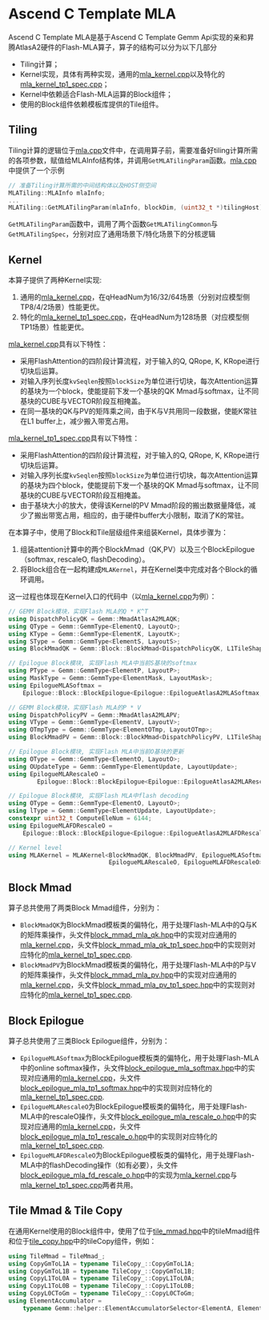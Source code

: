 # Ascend C Template MLA

Ascend C Template MLA是基于Ascend C Template Gemm Api实现的亲和昇腾AtlasA2硬件的Flash-MLA算子，算子的结构可以分为以下几部分
* Tiling计算；
* Kernel实现，具体有两种实现，通用的[mla_kernel.cpp](./mla_kernel.cpp)以及特化的[mla_kernel_tp1_spec.cpp](./mla_kernel_tp1_spec.cpp)；
* Kernel中依赖适合Flash-MLA运算的Block组件；
* 使用的Block组件依赖模板库提供的Tile组件。

## Tiling

Tiling计算的逻辑位于[mla.cpp](./mla.cpp)文件中，在调用算子前，需要准备好tiling计算所需的各项参数，赋值给MLAInfo结构体，并调用`GetMLATilingParam`函数。[mla.cpp](./mla.cpp)中提供了一个示例

```c++
// 准备Tiling计算所需的中间结构体以及HOST侧空间
MLATiling::MLAInfo mlaInfo;
...
MLATiling::GetMLATilingParam(mlaInfo, blockDim, (uint32_t *)tilingHost);
```
`GetMLATilingParam`函数中，调用了两个函数`GetMLATilingCommon`与`GetMLATilingSpec`，分别对应了通用场景下/特化场景下的分核逻辑

## Kernel
本算子提供了两种Kernel实现:
1. 通用的[mla_kernel.cpp](./mla_kernel.cpp)，在qHeadNum为16/32/64场景（分别对应模型侧TP8/4/2场景）性能更优。
2. 特化的[mla_kernel_tp1_spec.cpp](./mla_kernel_tp1_spec.cpp)，在qHeadNum为128场景（对应模型侧TP1场景）性能更优。

[mla_kernel.cpp](./mla_kernel.cpp)具有以下特性：
* 采用FlashAttention的四阶段计算流程，对于输入的Q, QRope, K, KRope进行切块后运算。
* 对输入序列长度`kvSeqlen`按照`blockSize`为单位进行切块，每次Attention运算的基块为一个block，使能提前下发一个基块的QK Mmad与softmax，让不同基块的CUBE与VECTOR阶段互相掩盖。
* 在同一基块的QK与PV的矩阵乘之间，由于K与V共用同一段数据，使能K常驻在L1 buffer上，减少搬入带宽占用。

[mla_kernel_tp1_spec.cpp](./mla_kernel_tp1_spec.cpp)具有以下特性：
* 采用FlashAttention的四阶段计算流程，对于输入的Q, QRope, K, KRope进行切块后运算。
* 对输入序列长度`kvSeqlen`按照`blockSize`为单位进行切块，每次Attention运算的基块为四个block，使能提前下发一个基块的QK Mmad与softmax，让不同基块的CUBE与VECTOR阶段互相掩盖。
* 由于基块大小的放大，使得该Kernel的PV Mmad阶段的搬出数据量降低，减少了搬出带宽占用，相应的，由于硬件buffer大小限制，取消了K的常驻。

在本算子中，使用了Block和Tile层级组件来组装Kernel，具体步骤为：
1. 组装attention计算中的两个BlockMmad（QK,PV）以及三个BlockEpilogue（softmax, rescaleO, flashDecoding）。
2. 将Block组合在一起构建成`MLAKernel`，并在Kernel类中完成对各个Block的循环调用。  

这一过程也体现在Kernel入口的代码中（以[mla_kernel.cpp](./mla_kernel.cpp)为例）：
```c++
// GEMM Block模块，实现Flash MLA的Q * K^T
using DispatchPolicyQK = Gemm::MmadAtlasA2MLAQK;
using QType = Gemm::GemmType<ElementQ, LayoutQ>;
using KType = Gemm::GemmType<ElementK, LayoutK>;
using SType = Gemm::GemmType<ElementS, LayoutS>;
using BlockMmadQK = Gemm::Block::BlockMmad<DispatchPolicyQK, L1TileShape, L0TileShape, QType, KType, SType>;

// Epilogue Block模块, 实现Flash MLA中当前S基块的softmax
using PType = Gemm::GemmType<ElementP, LayoutP>;
using MaskType = Gemm::GemmType<ElementMask, LayoutMask>;
using EpilogueMLASoftmax =
    Epilogue::Block::BlockEpilogue<Epilogue::EpilogueAtlasA2MLASoftmax, PType, SType, MaskType>;

// GEMM Block模块，实现Flash MLA的P * V
using DispatchPolicyPV = Gemm::MmadAtlasA2MLAPV;
using VType = Gemm::GemmType<ElementV, LayoutV>;
using OTmpType = Gemm::GemmType<ElementOTmp, LayoutOTmp>;
using BlockMmadPV = Gemm::Block::BlockMmad<DispatchPolicyPV, L1TileShape, L0TileShape, PType, VType, OTmpType>;

// Epilogue Block模块, 实现Flash MLA中当前O基块的更新
using OType = Gemm::GemmType<ElementO, LayoutO>;
using OUpdateType = Gemm::GemmType<ElementUpdate, LayoutUpdate>;
using EpilogueMLARescaleO =
        Epilogue::Block::BlockEpilogue<Epilogue::EpilogueAtlasA2MLARescaleO, OType, OUpdateType, OTmpType>;

// Epilogue Block模块, 实现Flash MLA中flash decoding
using OType = Gemm::GemmType<ElementO, LayoutO>;
using lType = Gemm::GemmType<ElementUpdate, LayoutUpdate>;
constexpr uint32_t ComputeEleNum = 6144;
using EpilogueMLAFDRescaleO =
    Epilogue::Block::BlockEpilogue<Epilogue::EpilogueAtlasA2MLAFDRescaleO<ComputeEleNum>, OType, lType>;

// Kernel level
using MLAKernel = MLAKernel<BlockMmadQK, BlockMmadPV, EpilogueMLASoftmax,
                            EpilogueMLARescaleO, EpilogueMLAFDRescaleO>;
```

## Block Mmad
算子总共使用了两类Block Mmad组件，分别为：
* `BlockMmadQK`为BlockMmad模板类的偏特化，用于处理Flash-MLA中的Q与K的矩阵乘操作，头文件[block_mmad_mla_qk.hpp](../../include/act/gemm/block/block_mmad_mla_qk.hpp)中的实现对应通用的[mla_kernel.cpp](./mla_kernel.cpp)，头文件[block_mmad_mla_qk_tp1_spec.hpp](../../include/act/gemm/block/block_mmad_mla_qk_tp1_spec.hpp)中的实现则对应特化的[mla_kernel_tp1_spec.cpp](./mla_kernel_tp1_spec.cpp).  
* `BlockMmadPV`为BlockMmad模板类的偏特化，用于处理Flash-MLA中的P与V的矩阵乘操作，头文件[block_mmad_mla_pv.hpp](../../include/act/gemm/block/block_mmad_mla_pv.hpp)中的实现对应通用的[mla_kernel.cpp](./mla_kernel.cpp)，头文件[block_mmad_mla_pv_tp1_spec.hpp](../../include/act/gemm/block/block_mmad_mla_pv_tp1_spec.hpp)中的实现则对应特化的[mla_kernel_tp1_spec.cpp](./mla_kernel_tp1_spec.cpp).  

## Block Epilogue
算子总共使用了三类Block Epilogue组件，分别为：
* `EpilogueMLASoftmax`为BlockEpilogue模板类的偏特化，用于处理Flash-MLA中的online softmax操作，头文件[block_epilogue_mla_softmax.hpp](../../include/act/epilogue/block/block_epilogue_mla_softmax.hpp)中的实现对应通用的[mla_kernel.cpp](./mla_kernel.cpp)，头文件[block_epilogue_mla_tp1_softmax.hpp](../../include/act/epilogue/block/block_epilogue_mla_tp1_softmax.hpp)中的实现则对应特化的[mla_kernel_tp1_spec.cpp](./mla_kernel_tp1_spec.cpp).  
* `EpilogueMLARescaleO`为BlockEpilogue模板类的偏特化，用于处理Flash-MLA中的rescaleO操作，头文件[block_epilogue_mla_rescale_o.hpp](../../include/act/epilogue/block/block_epilogue_mla_rescale_o.hpp)中的实现对应通用的[mla_kernel.cpp](./mla_kernel.cpp)，头文件[block_epilogue_mla_tp1_rescale_o.hpp](../../include/act/epilogue/block/block_epilogue_mla_tp1_rescale_o.hpp)中的实现则对应特化的[mla_kernel_tp1_spec.cpp](./mla_kernel_tp1_spec.cpp).  
* `EpilogueMLAFDRescaleO`为BlockEpilogue模板类的偏特化，用于处理Flash-MLA中的flashDecoding操作（如有必要），头文件[block_epilogue_mla_fd_rescale_o.hpp](../../include/act/epilogue/block/block_epilogue_mla_fd_rescale_o.hpp)中的实现为[mla_kernel.cpp](./mla_kernel.cpp)与[mla_kernel_tp1_spec.cpp](./mla_kernel_tp1_spec.cpp)两者共用。

## Tile Mmad & Tile Copy
在通用Kernel使用的Block组件中，使用了位于[tile_mmad.hpp](../../include/act/gemm/tile/tile_mmad.hpp)中的tileMmad组件和位于[tile_copy.hpp](../../include/act/gemm/tile/tile_copy.hpp)中的tileCopy组件，例如：

```c++
using TileMmad = TileMmad_;
using CopyGmToL1A = typename TileCopy_::CopyGmToL1A;
using CopyGmToL1B = typename TileCopy_::CopyGmToL1B;
using CopyL1ToL0A = typename TileCopy_::CopyL1ToL0A;
using CopyL1ToL0B = typename TileCopy_::CopyL1ToL0B;
using CopyL0CToGm = typename TileCopy_::CopyL0CToGm;
using ElementAccumulator =
    typename Gemm::helper::ElementAccumulatorSelector<ElementA, ElementB>::ElementAccumulator;
```